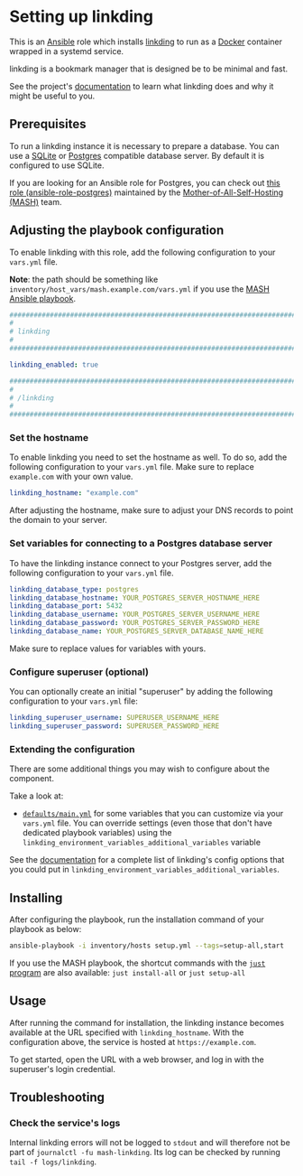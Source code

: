 <!--
SPDX-FileCopyrightText: 2020 - 2024 MDAD project contributors
SPDX-FileCopyrightText: 2020 - 2024 Slavi Pantaleev
SPDX-FileCopyrightText: 2020 Aaron Raimist
SPDX-FileCopyrightText: 2020 Chris van Dijk
SPDX-FileCopyrightText: 2020 Dominik Zajac
SPDX-FileCopyrightText: 2020 Mickaël Cornière
SPDX-FileCopyrightText: 2022 François Darveau
SPDX-FileCopyrightText: 2022 Julian Foad
SPDX-FileCopyrightText: 2022 Warren Bailey
SPDX-FileCopyrightText: 2023 - 2025 MASH project contributors
SPDX-FileCopyrightText: 2023 Antonis Christofides
SPDX-FileCopyrightText: 2023 Felix Stupp
SPDX-FileCopyrightText: 2023 Pierre 'McFly' Marty
SPDX-FileCopyrightText: 2024 - 2025 Suguru Hirahara

SPDX-License-Identifier: AGPL-3.0-or-later
-->

# Setting up linkding

This is an [Ansible](https://www.ansible.com/) role which installs [linkding](https://linkding.link) to run as a [Docker](https://www.docker.com/) container wrapped in a systemd service.

linkding is a bookmark manager that is designed be to be minimal and fast.

See the project's [documentation](https://linkding.link/installation/) to learn what linkding does and why it might be useful to you.

## Prerequisites

To run a linkding instance it is necessary to prepare a database. You can use a [SQLite](https://www.sqlite.org/) or [Postgres](https://www.postgresql.org/) compatible database server. By default it is configured to use SQLite.

If you are looking for an Ansible role for Postgres, you can check out [this role (ansible-role-postgres)](https://github.com/mother-of-all-self-hosting/ansible-role-postgres) maintained by the [Mother-of-All-Self-Hosting (MASH)](https://github.com/mother-of-all-self-hosting) team.

## Adjusting the playbook configuration

To enable linkding with this role, add the following configuration to your `vars.yml` file.

**Note**: the path should be something like `inventory/host_vars/mash.example.com/vars.yml` if you use the [MASH Ansible playbook](https://github.com/mother-of-all-self-hosting/mash-playbook).

```yaml
########################################################################
#                                                                      #
# linkding                                                             #
#                                                                      #
########################################################################

linkding_enabled: true

########################################################################
#                                                                      #
# /linkding                                                            #
#                                                                      #
########################################################################
```

### Set the hostname

To enable linkding you need to set the hostname as well. To do so, add the following configuration to your `vars.yml` file. Make sure to replace `example.com` with your own value.

```yaml
linkding_hostname: "example.com"
```

After adjusting the hostname, make sure to adjust your DNS records to point the domain to your server.

### Set variables for connecting to a Postgres database server

To have the linkding instance connect to your Postgres server, add the following configuration to your `vars.yml` file.

```yaml
linkding_database_type: postgres
linkding_database_hostname: YOUR_POSTGRES_SERVER_HOSTNAME_HERE
linkding_database_port: 5432
linkding_database_username: YOUR_POSTGRES_SERVER_USERNAME_HERE
linkding_database_password: YOUR_POSTGRES_SERVER_PASSWORD_HERE
linkding_database_name: YOUR_POSTGRES_SERVER_DATABASE_NAME_HERE
```

Make sure to replace values for variables with yours.

### Configure superuser (optional)

You can optionally create an initial "superuser" by adding the following configuration to your `vars.yml` file:

```yaml
linkding_superuser_username: SUPERUSER_USERNAME_HERE
linkding_superuser_password: SUPERUSER_PASSWORD_HERE
```

### Extending the configuration

There are some additional things you may wish to configure about the component.

Take a look at:

- [`defaults/main.yml`](../defaults/main.yml) for some variables that you can customize via your `vars.yml` file. You can override settings (even those that don't have dedicated playbook variables) using the `linkding_environment_variables_additional_variables` variable

See the [documentation](https://linkding.link/options/) for a complete list of linkding's config options that you could put in `linkding_environment_variables_additional_variables`.

## Installing

After configuring the playbook, run the installation command of your playbook as below:

```sh
ansible-playbook -i inventory/hosts setup.yml --tags=setup-all,start
```

If you use the MASH playbook, the shortcut commands with the [`just` program](https://github.com/mother-of-all-self-hosting/mash-playbook/blob/main/docs/just.md) are also available: `just install-all` or `just setup-all`

## Usage

After running the command for installation, the linkding instance becomes available at the URL specified with `linkding_hostname`. With the configuration above, the service is hosted at `https://example.com`.

To get started, open the URL with a web browser, and log in with the superuser's login credential.

## Troubleshooting

### Check the service's logs

Internal linkding errors will not be logged to `stdout` and will therefore not be part of `journalctl -fu mash-linkding`. Its log can be checked by running `tail -f logs/linkding`.
